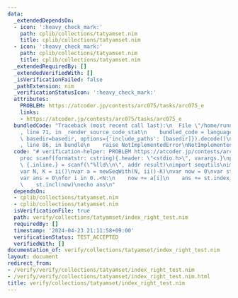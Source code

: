 ```yaml
---
data:
  _extendedDependsOn:
  - icon: ':heavy_check_mark:'
    path: cplib/collections/tatyamset.nim
    title: cplib/collections/tatyamset.nim
  - icon: ':heavy_check_mark:'
    path: cplib/collections/tatyamset.nim
    title: cplib/collections/tatyamset.nim
  _extendedRequiredBy: []
  _extendedVerifiedWith: []
  _isVerificationFailed: false
  _pathExtension: nim
  _verificationStatusIcon: ':heavy_check_mark:'
  attributes:
    PROBLEM: https://atcoder.jp/contests/arc075/tasks/arc075_e
    links:
    - https://atcoder.jp/contests/arc075/tasks/arc075_e
  bundledCode: "Traceback (most recent call last):\n  File \"/home/runner/.local/lib/python3.10/site-packages/onlinejudge_verify/documentation/build.py\"\
    , line 71, in _render_source_code_stat\n    bundled_code = language.bundle(stat.path,\
    \ basedir=basedir, options={'include_paths': [basedir]}).decode()\n  File \"/home/runner/.local/lib/python3.10/site-packages/onlinejudge_verify/languages/nim.py\"\
    , line 86, in bundle\n    raise NotImplementedError\nNotImplementedError\n"
  code: "# verification-helper: PROBLEM https://atcoder.jp/contests/arc075/tasks/arc075_e\n\
    proc scanf(formatstr: cstring){.header: \"<stdio.h>\", varargs.}\nproc ii(): int\
    \ {.inline.} = scanf(\"%lld\\n\", addr result)\nimport sequtils\nimport cplib/collections/tatyamset\n\
    var N, K = ii()\nvar a = newSeqWith(N, ii()-K)\nvar now = 0\nvar st = initSortedMultiset(@[0])\n\
    var ans = 0\nfor i in 0..<N:\n    now += a[i]\n    ans += st.index_right(now)\n\
    \    st.incl(now)\necho ans\n"
  dependsOn:
  - cplib/collections/tatyamset.nim
  - cplib/collections/tatyamset.nim
  isVerificationFile: true
  path: verify/collections/tatyamset/index_right_test.nim
  requiredBy: []
  timestamp: '2024-04-23 21:11:58+09:00'
  verificationStatus: TEST_ACCEPTED
  verifiedWith: []
documentation_of: verify/collections/tatyamset/index_right_test.nim
layout: document
redirect_from:
- /verify/verify/collections/tatyamset/index_right_test.nim
- /verify/verify/collections/tatyamset/index_right_test.nim.html
title: verify/collections/tatyamset/index_right_test.nim
---
```

